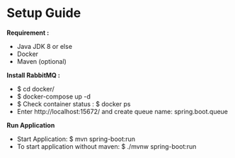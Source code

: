 # Setup Guide

**Requirement :** 

 - Java JDK 8 or else
 - Docker
 - Maven (optional)
 
 **Install RabbitMQ :**
 
- $ cd docker/
- $ docker-compose up -d
- $ Check container status : $ docker ps
- Enter http://localhost:15672/ and create queue name: spring.boot.queue

**Run Application**

- Start Application: $ mvn spring-boot:run
- To start application without maven: $ ./mvnw spring-boot:run
